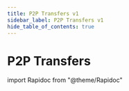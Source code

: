 ```yaml
---
title: P2P Transfers v1
sidebar_label: P2P Transfers v1
hide_table_of_contents: true
---
```


# P2P Transfers

import Rapidoc from "@theme/Rapidoc"

<Rapidoc apiUrl="/v1.1/Transfers.P2p" isRelative="true">
</Rapidoc>
